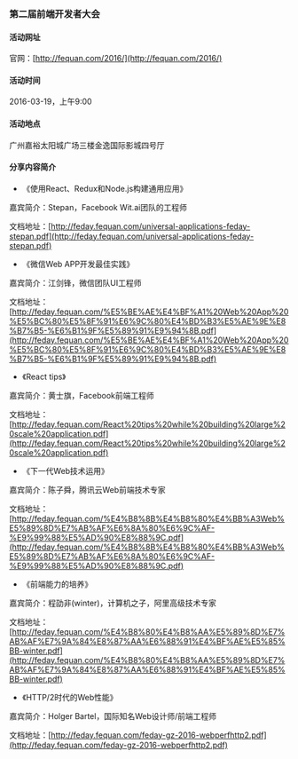 ### 第二届前端开发者大会

#### 活动网址

官网：[http://fequan.com/2016/](http://fequan.com/2016/)

#### 活动时间

2016-03-19，上午9:00

#### 活动地点

广州嘉裕太阳城广场三楼金逸国际影城四号厅

#### 分享内容简介

- 《使用React、Redux和Node.js构建通用应用》

嘉宾简介：Stepan，Facebook Wit.ai团队的工程师

文档地址：[http://feday.fequan.com/universal-applications-feday-stepan.pdf](http://feday.fequan.com/universal-applications-feday-stepan.pdf)

- 《微信Web APP开发最佳实践》

嘉宾简介：江剑锋，微信团队UI工程师

文档地址：[http://feday.fequan.com/%E5%BE%AE%E4%BF%A1%20Web%20App%20%E5%BC%80%E5%8F%91%E6%9C%80%E4%BD%B3%E5%AE%9E%E8%B7%B5-%E6%B1%9F%E5%89%91%E9%94%8B.pdf](http://feday.fequan.com/%E5%BE%AE%E4%BF%A1%20Web%20App%20%E5%BC%80%E5%8F%91%E6%9C%80%E4%BD%B3%E5%AE%9E%E8%B7%B5-%E6%B1%9F%E5%89%91%E9%94%8B.pdf)

- 《React tips》

嘉宾简介：黄士旗，Facebook前端工程师

文档地址：[http://feday.fequan.com/React%20tips%20while%20building%20large%20scale%20application.pdf](http://feday.fequan.com/React%20tips%20while%20building%20large%20scale%20application.pdf)

- 《下一代Web技术运用》

嘉宾简介：陈子舜，腾讯云Web前端技术专家

文档地址：[http://feday.fequan.com/%E4%B8%8B%E4%B8%80%E4%BB%A3Web%E5%89%8D%E7%AB%AF%E6%8A%80%E6%9C%AF-%E9%99%88%E5%AD%90%E8%88%9C.pdf](http://feday.fequan.com/%E4%B8%8B%E4%B8%80%E4%BB%A3Web%E5%89%8D%E7%AB%AF%E6%8A%80%E6%9C%AF-%E9%99%88%E5%AD%90%E8%88%9C.pdf)

- 《前端能力的培养》

嘉宾简介：程劭非(winter)，计算机之子，阿里高级技术专家

文档地址：[http://feday.fequan.com/%E4%B8%80%E4%B8%AA%E5%89%8D%E7%AB%AF%E7%9A%84%E8%87%AA%E6%88%91%E4%BF%AE%E5%85%BB-winter.pdf](http://feday.fequan.com/%E4%B8%80%E4%B8%AA%E5%89%8D%E7%AB%AF%E7%9A%84%E8%87%AA%E6%88%91%E4%BF%AE%E5%85%BB-winter.pdf)

- 《HTTP/2时代的Web性能》

嘉宾简介：Holger Bartel，国际知名Web设计师/前端工程师

文档地址：[http://feday.fequan.com/feday-gz-2016-webperfhttp2.pdf](http://feday.fequan.com/feday-gz-2016-webperfhttp2.pdf)
